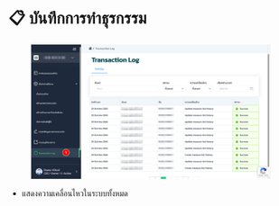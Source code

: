 # 📋 บันทึกการทำธุรกรรม

<figure><img src="../.gitbook/assets/image (252).png" alt=""><figcaption></figcaption></figure>

* แสดงความเคลื่อนไหวในระบบทั้งหมด
